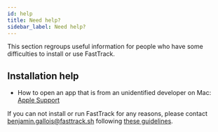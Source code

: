 ```yaml
---
id: help
title: Need help?
sidebar_label: Need help?
---
```

This section regroups useful information for people who have some difficulties to install or use FastTrack.

## Installation help

* How to open an app that is from an unidentified developer on Mac: [Apple Support](https://support.apple.com/en-us/HT202491)

If you can not install or run FastTrack for any reasons, please contact benjamin.gallois@fasttrack.sh following [these guidelines](https://www.fasttrack.sh/docs/report).

